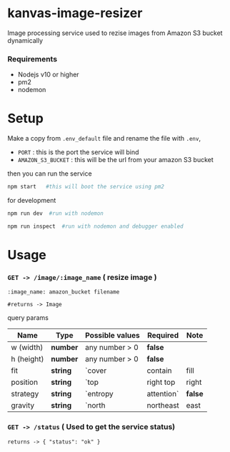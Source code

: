 # kanvas-image-resizer
Image processing service used to rezise images from Amazon S3 bucket dynamically

### Requirements
* Nodejs v10 or higher
* pm2
* nodemon


# Setup


Make a copy from `.env_default` file and rename the file with `.env`,
* `PORT` : this is the port the service will bind 
* `AMAZON_S3_BUCKET` : this will be the url from your amazon S3 bucket

then you can run the service 
```bash
npm start   #this will boot the service using pm2
```

for development
```bash
npm run dev  #run with nodemon
```
```bash
npm run inspect  #run with nodemon and debugger enabled
```

# Usage

### `GET -> /image/:image_name` ( resize image )
```
:image_name: amazon_bucket filename

#returns -> Image
```

query params

| Name | Type | Possible values | Required | Note |
| --- | --- | --- | --- | --- 
| w (width) | __number__ | any number > 0 | __false__ |
| h (height) | __number__ | any number > 0 | __false__ |
| fit | __string__ | `cover | contain | fill | inside | outside` | __false__ | 
| position | __string__ | `top | right top | right | right bottom | bottom | left bottom | left | left top` | __false__ | fit = `cover` or `contain` default is `center`
| strategy | __string__ | `entropy | attention` | __false__ | only works with fit = `cover`
| gravity | __string__ | `north | northeast | east | southeast | south | southwest | west | northwest | center | centre` | __false__ 


### `GET -> /status` ( Used to get the service status)
```
returns -> { "status": "ok" }
```


